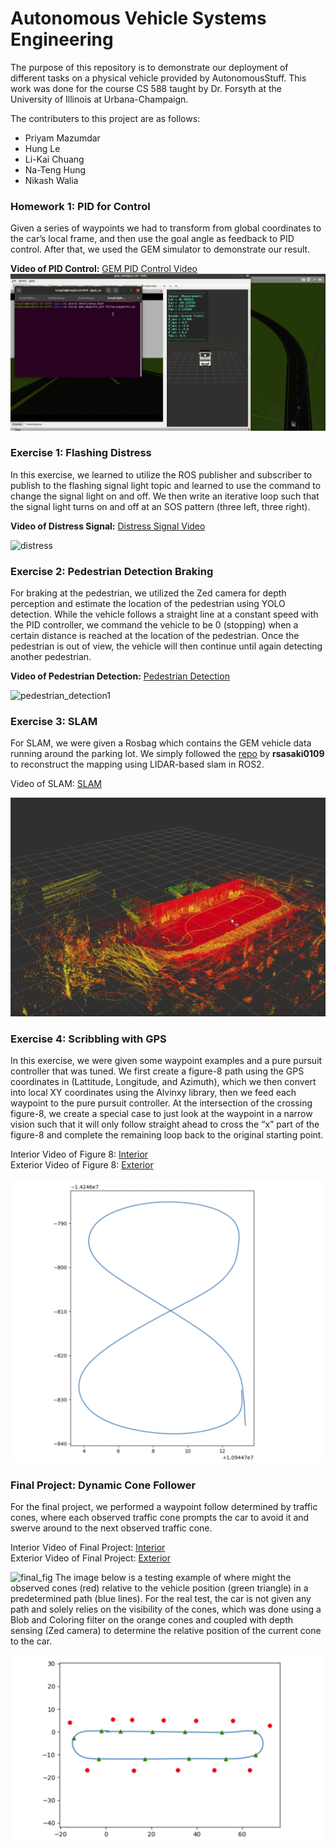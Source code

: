 # Autonomous Vehicle Systems Engineering

The purpose of this repository is to demonstrate our deployment of different
tasks on a physical vehicle provided by AutonomousStuff. This work was done for the 
course CS 588 taught by Dr. Forsyth at the University of Illinois at Urbana-Champaign.

The contributers to this project are as follows:
* Priyam Mazumdar
* Hung Le
* Li-Kai Chuang
* Na-Teng Hung
* Nikash Walia
               

### Homework 1: PID for Control
Given a series of waypoints we had to transform from global coordinates to the car’s 
local frame, and then use the goal angle as feedback to PID control. After 
that, we used the GEM simulator to demonstrate our result.
                                                            
**Video of PID Control:** [GEM PID Control Video](https://www.youtube.com/watch?v=LxAkkcM0kqA&feature=youtu.be)
![pid_hw](figures/pid_hw1.jpg)

### Exercise 1: Flashing Distress
In this exercise, we learned to utilize the ROS publisher and subscriber to publish to the 
flashing signal light topic and learned to use the command to change the signal light on 
and off. We then write an iterative loop such that the signal light turns on and off at 
an SOS pattern (three left, three right).

**Video of Distress Signal:** [Distress Signal Video](https://www.youtube.com/watch?v=d7QPQu2PkQ8)

![distress](figures/distress.jpg)

### Exercise 2: Pedestrian Detection Braking
For braking at the pedestrian, we utilized the Zed camera for depth perception and 
estimate the location of the pedestrian using YOLO detection. While the vehicle follows
a straight line at a constant speed with the PID controller, we command the vehicle to 
be 0 (stopping) when a certain distance is reached at the location of the pedestrian. Once the
pedestrian is out of view, the vehicle will then continue until again detecting another 
pedestrian.

**Video of Pedestrian Detection:** [Pedestrian Detection](https://www.youtube.com/watch?v=85XQcK6jR6M)

![pedestrian_detection1](figures/pedestrian_detection_1.jpg)

### Exercise 3: SLAM
For SLAM, we were given a Rosbag which contains the GEM vehicle data running around the 
parking lot. We simply followed the [repo](https://github.com/rsasaki0109/lidarslam_ros2)
by **rsasaki0109** to reconstruct the mapping using LIDAR-based slam in ROS2.

Video of SLAM: [SLAM](https://www.youtube.com/watch?v=L7aIJQ-XkXU)

![SLAM](figures/SLAM.jpg)

### Exercise 4: Scribbling with GPS
In this exercise, we were given some waypoint examples and a pure pursuit controller 
that was tuned. We first create a figure-8 path using the GPS coordinates in 
(Lattitude, Longitude, and Azimuth), which we then convert into local XY coordinates 
using the Alvinxy library, then we feed each waypoint to the pure pursuit controller. 
At the intersection of the crossing figure-8, we create a special case to just look at 
the waypoint in a narrow vision such that it will only follow straight ahead to cross the 
“x” part of the figure-8 and complete the remaining loop back to the original starting point.

Interior Video of Figure 8: [Interior](https://www.youtube.com/watch?v=WjHBVMBZjFY)  \
Exterior Video of Figure 8: [Exterior](https://www.youtube.com/watch?v=fjSpPE78MSc)

![figure_8](figures/figure_8.jpg)

### Final Project: Dynamic Cone Follower

For the final project, we performed a waypoint follow determined by traffic cones, 
where each observed traffic cone prompts the car to avoid it and swerve around to the 
next observed traffic cone.
                                             
Interior Video of Final Project: [Interior](https://www.youtube.com/watch?v=KW-ri2KDZ1E&feature=youtu.be)  \
Exterior Video of Final Project: [Exterior](https://www.youtube.com/watch?v=nAlBvvZJZE4)

![final_fig](figures/final_proj_gif.gif)
The image below is a testing example of where might the observed cones (red) relative to 
the vehicle position (green triangle) in a predetermined path (blue lines). For the real 
test, the car is not given any path and solely relies on the visibility of the cones, 
which was done using a Blob and Coloring filter on the orange cones and coupled with 
depth sensing (Zed camera) to determine the relative position of the current cone to the car.

![final_points](figures/final_proj_waypoints.jpg)






